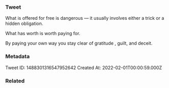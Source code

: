### Tweet
What is offered for free is dangerous — it usually involves either a trick or a hidden obligation.

What has worth is worth paying for.

By paying your own way you stay clear of gratitude , guilt, and deceit.

### Metadata
Tweet ID: 1488301316547952642
Created At: 2022-02-01T00:00:59.000Z

### Related

